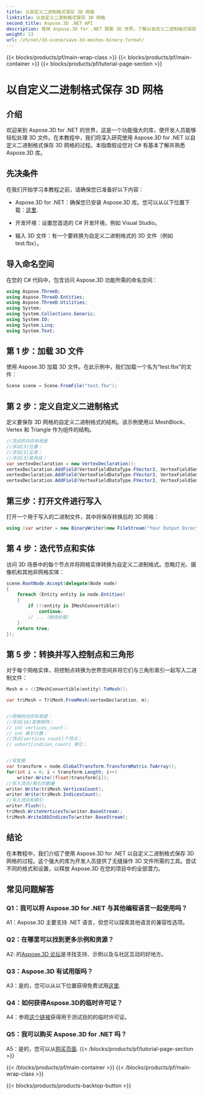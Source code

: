 ```yaml
---
title: 以自定义二进制格式保存 3D 网格
linktitle: 以自定义二进制格式保存 3D 网格
second_title: Aspose.3D .NET API
description: 使用 Aspose.3D for .NET 探索 3D 世界。了解以自定义二进制格式保存网格。
weight: 13
url: /zh/net/3d-scene/save-3d-meshes-binary-format/
---
```


{{< blocks/products/pf/main-wrap-class >}}
{{< blocks/products/pf/main-container >}}
{{< blocks/products/pf/tutorial-page-section >}}

# 以自定义二进制格式保存 3D 网格

## 介绍

欢迎来到 Aspose.3D for .NET 的世界，这是一个功能强大的库，使开发人员能够轻松处理 3D 文件。在本教程中，我们将深入研究使用 Aspose.3D for .NET 以自定义二进制格式保存 3D 网格的过程。本指南假设您对 C# 有基本了解并熟悉 Aspose.3D 库。

## 先决条件

在我们开始学习本教程之前，请确保您已准备好以下内容：

-  Aspose.3D for .NET：确保您已安装 Aspose.3D 库。您可以从以下位置下载：[这里](https://releases.aspose.com/3d/net/).

- 开发环境：设置您首选的 C# 开发环境，例如 Visual Studio。

- 输入 3D 文件：有一个要转换为自定义二进制格式的 3D 文件（例如 test.fbx）。

## 导入命名空间

在您的 C# 代码中，包含访问 Aspose.3D 功能所需的命名空间：

```csharp
using Aspose.ThreeD;
using Aspose.ThreeD.Entities;
using Aspose.ThreeD.Utilities;
using System;
using System.Collections.Generic;
using System.IO;
using System.Linq;
using System.Text;
```

## 第 1 步：加载 3D 文件

使用 Aspose.3D 加载 3D 文件。在此示例中，我们加载一个名为“test.fbx”的文件：

```csharp
Scene scene = Scene.FromFile("test.fbx");
```

## 第 2 步：定义自定义二进制格式

定义要保存 3D 网格的自定义二进制格式的结构。该示例使用以 MeshBlock、Vertex 和 Triangle 作为组件的结构。

```csharp
//顶点的内存布局是
//浮动[3]位置；
//浮动[3]正常；
//浮动[3]紫外线；
var vertexDeclaration = new VertexDeclaration();
vertexDeclaration.AddField(VertexFieldDataType.FVector3, VertexFieldSemantic.Position);
vertexDeclaration.AddField(VertexFieldDataType.FVector3, VertexFieldSemantic.Normal);
vertexDeclaration.AddField(VertexFieldDataType.FVector3, VertexFieldSemantic.UV);

```

## 第三步：打开文件进行写入

打开一个用于写入的二进制文件，其中将保存转换后的 3D 网格：

```csharp
using (var writer = new BinaryWriter(new FileStream("Your Output Directory" + "Save3DMeshesInCustomBinaryFormat_out", FileMode.Create, FileAccess.Write)))
```

## 第 4 步：迭代节点和实体

访问 3D 场景中的每个节点并将网格实体转换为自定义二进制格式。忽略灯光、摄像机和其他非网格实体：

```csharp
scene.RootNode.Accept(delegate(Node node)
{
    foreach (Entity entity in node.Entities)
    {
        if (!(entity is IMeshConvertible))
            continue;
        // ...（继续处理）
    }
    return true;
});
```

## 第 5 步：转换并写入控制点和三角形

对于每个网格实体，将控制点转换为世界空间并将它们与三角形索引一起写入二进制文件：

```csharp
Mesh m = ((IMeshConvertible)entity).ToMesh();

var triMesh = TriMesh.FromMesh(vertexDeclaration, m);


//网格的内存布局是：
//浮动[16]变换矩阵；
// int vertices_count；
// int 索引计数；
//顶点[vertices_count]个顶点；
// ushort[indices_count] 索引；


//写变换
var transform = node.GlobalTransform.TransformMatrix.ToArray();
for(int i = 0; i < transform.Length; i++)
    writer.Write((float)transform[i]);
//写入顶点/索引的数量
writer.Write(triMesh.VerticesCount);
writer.Write(triMesh.IndicesCount);
//写入顶点和索引
writer.Flush();
triMesh.WriteVerticesTo(writer.BaseStream);
triMesh.Write16bIndicesTo(writer.BaseStream);

```

## 结论

在本教程中，我们介绍了使用 Aspose.3D for .NET 以自定义二进制格式保存 3D 网格的过程。这个强大的库为开发人员提供了无缝操作 3D 文件所需的工具。尝试不同的格式和设置，以释放 Aspose.3D 在您的项目中的全部潜力。

## 常见问题解答

### Q1：我可以将 Aspose.3D for .NET 与其他编程语言一起使用吗？

A1：Aspose.3D 主要支持 .NET 语言，但您可以探索其他语言的兼容性选项。

### Q2：在哪里可以找到更多示例和资源？

 A2: 的[Aspose.3D 论坛](https://forum.aspose.com/c/3d/18)是寻找支持、示例以及与社区互动的好地方。

### Q3：Aspose.3D 有试用版吗？

 A3：是的，您可以从以下位置获得免费试用[这里](https://releases.aspose.com/).

### Q4：如何获得Aspose.3D的临时许可证？

 A4：参观[这个链接](https://purchase.aspose.com/temporary-license/)获得用于测试目的的临时许可证。

### Q5：我可以购买 Aspose.3D for .NET 吗？

 A5：是的，您可以从[购买页面](https://purchase.aspose.com/buy).
{{< /blocks/products/pf/tutorial-page-section >}}

{{< /blocks/products/pf/main-container >}}
{{< /blocks/products/pf/main-wrap-class >}}

{{< blocks/products/products-backtop-button >}}

